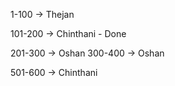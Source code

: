 1-100 -> Thejan

101-200 -> Chinthani - Done

201-300 -> Oshan
300-400 -> Oshan

501-600 -> Chinthani
